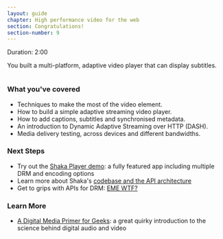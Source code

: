 ```yaml
---
layout: guide
chapter: High performance video for the web
section: Congratulations!
section-number: 9
---
```


Duration: 2:00

You built a multi-platform, adaptive video player that can display
subtitles.

![]()

### What you've covered

-   Techniques to make the most of the video element.
-   How to build a simple adaptive streaming video player.
-   How to add captions, subtitles and synchronised metadata.
-   An introduction to Dynamic Adaptive Streaming over HTTP (DASH).
-   Media delivery testing, across devices and different bandwidths.

### Next Steps

-   Try out the [Shaka Player
    demo](http://shaka-player-demo.appspot.com/docs/api/tutorial-basic-usage.html):
    a fully featured app including multiple DRM and encoding options
-   Learn more about Shaka's [codebase and the API
    architecture](https://github.com/google/shaka-player)
-   Get to grips with APIs for DRM: [EME
    WTF?](http://www.html5rocks.com/en/tutorials/eme/basics/)

### Learn More

-   [A Digital Media Primer for
    Geeks](https://xiph.org/video/vid1.shtml): a great quirky
    introduction to the science behind digital audio and video
